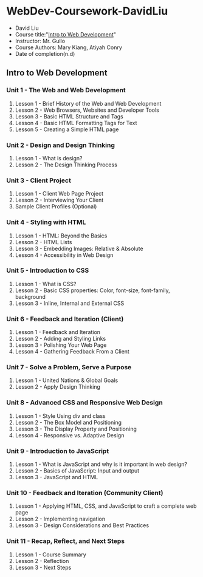 # WebDev-Coursework-DavidLiu

* David Liu
* Course title:"[Intro to Web Development](https://vscodeedu.com/courses/intro-to-web-dev)"
* Instructor: Mr. Gullo
* Course Authors: Mary Kiang, Atiyah Conry
* Date of completion(n.d)

## Intro to Web Development

### Unit 1 - The Web and Web Development

1. Lesson 1 - Brief History of the Web and Web Development
2. Lesson 2 - Web Browsers, Websites and Developer Tools
3. Lesson 3 - Basic HTML Structure and Tags
4. Lesson 4 - Basic HTML Formatting Tags for Text
5. Lesson 5 - Creating a Simple HTML page

### Unit 2 - Design and Design Thinking

1. Lesson 1 - What is design?
2. Lesson 2 - The Design Thinking Process

### Unit 3 - Client Project

1. Lesson 1 - Client Web Page Project
2. Lesson 2 - Interviewing Your Client
3. Sample Client Profiles (Optional)

### Unit 4 - Styling with HTML

1. Lesson 1 - HTML: Beyond the Basics
2. Lesson 2 - HTML Lists
3. Lesson 3 - Embedding Images: Relative & Absolute
4. Lesson 4 - Accessibility in Web Design

### Unit 5 - Introduction to CSS

1. Lesson 1 - What is CSS?
2. Lesson 2 - Basic CSS properties: Color, font-size, font-family, background
3. Lesson 3 - Inline, Internal and External CSS

### Unit 6 - Feedback and Iteration (Client)

1. Lesson 1 - Feedback and Iteration
2. Lesson 2 - Adding and Styling Links
3. Lesson 3 - Polishing Your Web Page
4. Lesson 4 - Gathering Feedback From a Client

### Unit 7 - Solve a Problem, Serve a Purpose

1. Lesson 1 - United Nations & Global Goals
2. Lesson 2 - Apply Design Thinking

### Unit 8 - Advanced CSS and Responsive Web Design

1. Lesson 1 - Style Using div and class
2. Lesson 2 - The Box Model and Positioning
3. Lesson 3 - The Display Property and Positioning
4. Lesson 4 - Responsive vs. Adaptive Design

### Unit 9 - Introduction to JavaScript

1. Lesson 1 - What is JavaScript and why is it important in web design?
2. Lesson 2 - Basics of JavaScript: Input and output
3. Lesson 3 - JavaScript and HTML

### Unit 10 - Feedback and Iteration (Community Client)

1. Lesson 1 - Applying HTML, CSS, and JavaScript to craft a complete web page
2. Lesson 2 - Implementing navigation
3. Lesson 3 - Design Considerations and Best Practices

### Unit 11 - Recap, Reflect, and Next Steps

1. Lesson 1 - Course Summary
2. Lesson 2 - Reflection
3. Lesson 3 - Next Steps
